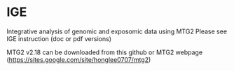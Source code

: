 # IGE
Integrative analysis of genomic and exposomic data using MTG2
Please see IGE instruction (doc or pdf versions)

MTG2 v2.18 can be downloaded from this github or MTG2 webpage (https://sites.google.com/site/honglee0707/mtg2)
